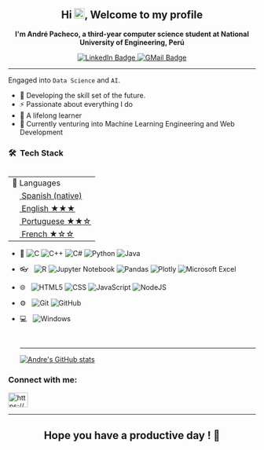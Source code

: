 <h2 align="center">
    Hi <img src="https://media.giphy.com/media/hvRJCLFzcasrR4ia7z/giphy.gif" width="21">, Welcome to my profile
</h2>

<p align="center">
    <b>I'm André Pacheco, a third-year computer science student at National University of Engineering, Perú</b>
</p>

<p align="center">
    <a href = "https://www.linkedin.com/in/andré-joaquín-pacheco-taboada-693ab0259" target="_blank">
        <img src="https://img.shields.io/badge/LinkedIn-blue?logo=linkedin&style=for-the-badge&logoColor=white" alt="LinkedIn Badge" />
    </a>
    <a href="mailto:apachecotaboada@gmail.com" target="_blank">
        <img src="https://img.shields.io/badge/GMail-red?logo=gmail&style=for-the-badge&logoColor=white" alt="GMail Badge" />
    </a>
</p>

---

Engaged into `Data Science` and `AI`.
    <ul>
        <li>🎯 Developing the skill set of the future.</li>
        <li>⚡ Passionate about everything I do </li>
        <li> 🧠 A lifelong learner </li>
        <li>🔎 Currently venturing into Machine Learning Engineering and Web Development </li>
    </ul>
    
  <h3> 🛠 &nbsp;Tech Stack</h3>
<table align="right">
    <tr><td><span height = "15">🔣</span> Languages</a></td></tr>
    <tr><td><a href="README.md"><img src="https://hatscripts.github.io/circle-flags/flags/pe.svg" width="15"> Spanish (native)</a></td></tr>
    <tr><td><a href="README.md"><img src="https://hatscripts.github.io/circle-flags/flags/us.svg" width="15"> English ★★★</a></td></tr>
    <tr><td><a href="README.md"><img src="https://hatscripts.github.io/circle-flags/flags/br.svg" width="15"> Portuguese ★★☆</a></td></tr>
    <tr><td><a href="README.md"><img src="https://hatscripts.github.io/circle-flags/flags/fr.svg" width="15"> French ★☆☆</a></td></tr>
</table>

- :space_invader:
  ![C](https://img.shields.io/badge/C-blue?style=for-the-badge&logo=c&logoColor=white)
  ![C++](https://img.shields.io/badge/C++-blue?style=for-the-badge&logo=c%2B%2B&logoColor=white)
  ![C#](https://img.shields.io/badge/C%23-239120?style=for-the-badge&logo=c-sharp&logoColor=white)
  ![Python](https://img.shields.io/badge/Python-14354C?style=for-the-badge&logo=python&logoColor=white)
  ![Java](https://img.shields.io/badge/java-%23ED8B00.svg?style=for-the-badge&logo=openjdk&logoColor=white)
- 👓 &nbsp;
  ![R](https://img.shields.io/badge/r-%23276DC3.svg?style=for-the-badge&logo=r&logoColor=white)
  ![Jupyter Notebook](https://img.shields.io/badge/jupyter-%23FA0F00.svg?style=for-the-badge&logo=jupyter&logoColor=white)
  ![Pandas](https://img.shields.io/badge/pandas-%23150458.svg?style=for-the-badge&logo=pandas&logoColor=white)
  ![Plotly](https://img.shields.io/badge/Plotly-%233F4F75.svg?style=for-the-badge&logo=plotly&logoColor=white)
  ![Microsoft Excel](https://img.shields.io/badge/Microsoft_Excel-217346?style=for-the-badge&logo=microsoft-excel&logoColor=white)
- 🌐 &nbsp;
  ![HTML5](https://img.shields.io/badge/HTML5-E34F26?style=for-the-badge&logo=html5&logoColor=white)
  ![CSS](https://img.shields.io/badge/CSS-239120?&style=for-the-badge&logo=css3&logoColor=white)
  ![JavaScript](https://img.shields.io/badge/JavaScript-black?style=for-the-badge&logo=javascript&logoColor=F7DF1E)
  ![NodeJS](https://img.shields.io/badge/Node.js-43853D?style=for-the-badge&logo=node.js&logoColor=white)
  <!---
  Still learning the following framework 🤪
  ![ReactJS](https://img.shields.io/badge/ReactJS-blue?style=for-the-badge&logo=reactjs)
  ![Flask](https://img.shields.io/badge/flask-%23000.svg?style=for-the-badge&logo=flask&logoColor=white)
  --->
    
- ⚙️ &nbsp;
  ![Git](https://img.shields.io/badge/Git-F05032?style=for-the-badge&logo=git&logoColor=white)
  ![GitHub](https://img.shields.io/badge/GitHub-100000?style=for-the-badge&logo=github&logoColor=white)
- 💻 &nbsp;
  ![Windows](https://img.shields.io/badge/Windows-0078D6?style=for-the-badge&logo=windows&logoColor=white)
  </p>
  
  </br>

  ---

    [![Andre's GitHub stats](https://github-readme-stats.vercel.app/api?username=A-PachecoT&show_icons=true&theme=radical)](https://github.com/anuraghazra/github-readme-stats)

<h3 align="left">Connect with me:</h3>
<p align="left">
<a href="https://www.linkedin.com/in/andrepachecot/" target="blank"><img align="center" src="https://raw.githubusercontent.com/rahuldkjain/github-profile-readme-generator/master/src/images/icons/Social/linked-in-alt.svg" alt="https://www.linkedin.com/in/andrepachecot/" height="30" width="40" /></a>
</p>


  ---
  
  <h2 align="center">
   Hope you have a productive day ! 👋
  </h2>
  </br>
